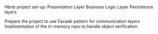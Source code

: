 Hbnb project set-up:
    Presentation Layer
    Business Logic Layer
    Persistence layers

Prepare the project to use Facade pattern for communication layers
Implimentation of the in-memory repo to handle object verification
